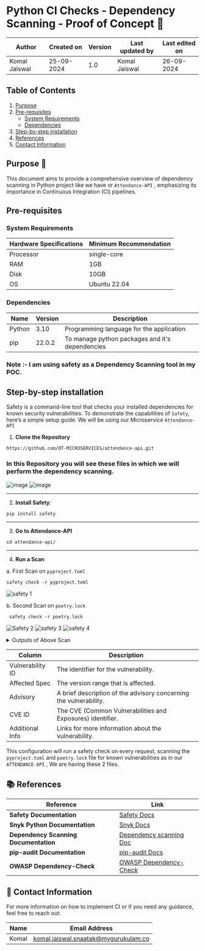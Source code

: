 # Python CI Checks - Dependency Scanning - Proof of Concept 🚀

| Author | Created on | Version | Last updated by | Last edited on |
|--------|------------|---------|----------------|----------------|
| Komal Jaiswal | 25-09-2024 | 1.0 | Komal Jaiswal  | 26-09-2024 |

## Table of Contents
1. [Purpose](#purpose)
2. [Pre-requisites](#pre-requisites)
   - [System Requirements](#system-requirements)
   - [Dependencies](#dependencies)
3. [Step-by-step installation](#step-by-step-installation)
4. [References](#references)
5. [Contact Information](#contact-information)

## Purpose 🎯
This document aims to provide a comprehensive overview of dependency scanning in Python project like we have or ```Attendance-API``` , emphasizing its importance in Continuous Integration (CI) pipelines.


## Pre-requisites

### System Requirements

| Hardware Specifications | Minimum Recommendation |
|-------------------------|------------------------|
| Processor               | single-core              |
| RAM                     | 1GB                    |
| Disk                    | 10GB                   |
| OS                      | Ubuntu 22.04           |

### Dependencies

| Name     | Version | Description                              |
|----------|---------|------------------------------------------|
| Python   | 3.10    | Programming language for the application |
| pip      | 22.0.2  | To manage python packages and it's dependencies|


### Note :- I am using safety as a Dependency Scanning tool in my POC.

## Step-by-step installation

Safety is a command-line tool that checks your installed dependencies for known security vulnerabilities. To demonstrate the capabilities of ```Safety```, here’s a simple setup guide. We will be using our Microservice ```Attendance-API```

1. **Clone the Repository**

```
https://github.com/OT-MICROSERVICES/attendance-api.git
```
### In this Repository you will see these files in which we will perform the dependency scanning.

![image](https://github.com/user-attachments/assets/732e63c8-d8d9-4aa7-afd3-ba304a1dea5f)
![image](https://github.com/user-attachments/assets/dd51547e-3445-44e4-81da-e09368ec99a1)

---

2. **Install Safety**:

```bash
pip install safety
```
---

3. **Go to Attendance-API**

```
cd attendance-api/
```

---

4. **Run a Scan**

a.  First Scan on ```pyproject.toml```

```
safety check -r pyproject.toml 
```

 ![safety 1](https://github.com/user-attachments/assets/fc275cf2-b465-436c-8937-4e352c11ff64)
 
b. Second Scan on ```poetry.lock```

```
 safety check -r poetry.lock
```
   ![Safety 2](https://github.com/user-attachments/assets/35d48844-08c2-40c6-9ace-de72a1ea1648)
   ![safety 3](https://github.com/user-attachments/assets/f8c1326e-fbac-4160-a2a8-be540196c119)
   ![safety 4](https://github.com/user-attachments/assets/8b5ba782-7aa2-4325-ad20-1e20d0584b4c)


<details>
  <summary> Outputs of Above Scan </summary>


  <details>
    <summary> i. Output of First scan</summary>

 ```  +======================================================================================================================================+

 REPORT 

  Safety v3.2.7 is scanning for Vulnerabilities...
  Scanning dependencies in your files:

  -> pyproject.toml

  Using open-source vulnerability database
  No packages found
  Timestamp 2024-09-29 05:26:09
  0 vulnerabilities reported
  0 vulnerabilities ignored
+======================================================================================================================================+

 No known security vulnerabilities reported. 
```


  </details>

  <details>
    <summary> ii. Output of Second scan</summary>

   ```
+======================================================================================================================================+

 REPORT 

  Safety v3.2.7 is scanning for Vulnerabilities...
  Scanning dependencies in your files:

  -> poetry.lock

  Using open-source vulnerability database
  Found and scanned 34 packages
  Timestamp 2024-09-29 05:28:59
  8 vulnerabilities reported
  0 vulnerabilities ignored

+======================================================================================================================================+
 VULNERABILITIES REPORTED 
+======================================================================================================================================+

-> Vulnerability found in werkzeug version 2.3.6
   Vulnerability ID: 71595
   Affected spec: <=2.3.7
   ADVISORY: Werkzeug is a comprehensive WSGI web application library. If an upload of a file that starts with CR or LF and
   then is followed by megabytes of data without these characters: all of these bytes are appended chunk by chunk into internal...
   CVE-2023-46136
   For more information about this vulnerability, visit https://data.safetycli.com/v/71595/97c
   To ignore this vulnerability, use PyUp vulnerability id 71595 in safety’s ignore command-line argument or add the ignore to your
   safety policy file.


-> Vulnerability found in werkzeug version 2.3.6
   Vulnerability ID: 71594
   Affected spec: <3.0.3
   ADVISORY: Werkzeug is a comprehensive WSGI web application library. The debugger in affected versions of Werkzeug can
   allow an attacker to execute code on a developer's machine under some circumstances. This requires the attacker to get the...
   CVE-2024-34069
   For more information about this vulnerability, visit https://data.safetycli.com/v/71594/97c
   To ignore this vulnerability, use PyUp vulnerability id 71594 in safety’s ignore command-line argument or add the ignore to your
   safety policy file.


-> Vulnerability found in werkzeug version 2.3.6
   Vulnerability ID: 62019
   Affected spec: <2.3.8
   ADVISORY: Werkzeug 3.0.1 and 2.3.8 include a security fix: Slow multipart parsing for large parts potentially enabling DoS
   attacks.https://github.com/pallets/werkzeug/commit/b1916c0c083e0be1c9d887ee2f3d696922bfc5c1
   PVE-2023-62019
   For more information about this vulnerability, visit https://data.safetycli.com/v/62019/97c
   To ignore this vulnerability, use PyUp vulnerability id 62019 in safety’s ignore command-line argument or add the ignore to your
   safety policy file.


-> Vulnerability found in peewee version 3.16.2
   Vulnerability ID: 64952
   Affected spec: <3.17.1
   ADVISORY: Peewee 3.17.1 introduces enhancements to address a race condition issue by implementing stricter locking
   mechanisms around pool connection management.https://github.com/coleifer/peewee/commit/ea3fb11a9c2a4b0cd958a453dd287e408477eda5
   PVE-2024-64952
   For more information about this vulnerability, visit https://data.safetycli.com/v/64952/97c
   To ignore this vulnerability, use PyUp vulnerability id 64952 in safety’s ignore command-line argument or add the ignore to your
   safety policy file.


-> Vulnerability found in jinja2 version 3.1.2
   Vulnerability ID: 70612
   Affected spec: >=0
   ADVISORY: In Jinja2, the from_string function is prone to Server Side Template Injection (SSTI) where it takes the source
   parameter as a template object, renders it, and then returns it. The attacker can exploit it with INJECTION COMMANDS in a URI....
   CVE-2019-8341
   For more information about this vulnerability, visit https://data.safetycli.com/v/70612/97c
   To ignore this vulnerability, use PyUp vulnerability id 70612 in safety’s ignore command-line argument or add the ignore to your
   safety policy file.


-> Vulnerability found in jinja2 version 3.1.2
   Vulnerability ID: 64227
   Affected spec: <3.1.3
   ADVISORY: Jinja2 before 3.1.3 is affected by a Cross-Site Scripting vulnerability. Special placeholders in the template
   allow writing code similar to Python syntax. It is possible to inject arbitrary HTML attributes into the rendered HTML...
   CVE-2024-22195
   For more information about this vulnerability, visit https://data.safetycli.com/v/64227/97c
   To ignore this vulnerability, use PyUp vulnerability id 64227 in safety’s ignore command-line argument or add the ignore to your
   safety policy file.


-> Vulnerability found in jinja2 version 3.1.2
   Vulnerability ID: 71591
   Affected spec: <3.1.4
   ADVISORY: Jinja is an extensible templating engine. The `xmlattr` filter in affected versions of Jinja accepts keys
   containing non-attribute characters. XML/HTML attributes cannot contain spaces, `/`, `>`, or `=`, as each would then be...
   CVE-2024-34064
   For more information about this vulnerability, visit https://data.safetycli.com/v/71591/97c
   To ignore this vulnerability, use PyUp vulnerability id 71591 in safety’s ignore command-line argument or add the ignore to your
   safety policy file.


-> Vulnerability found in flask-caching version 2.0.2
   Vulnerability ID: 40459
   Affected spec: <=2.3.0
   ADVISORY: Flask-caching is vulnerable to CVE-2021-33026: Flask-Caching extension for Flask relies on Pickle for
   deserialization, which may lead to remote code execution or local privilege escalation. If an attacker gains access to cache...
   CVE-2021-33026
   For more information about this vulnerability, visit https://data.safetycli.com/v/40459/97c
   To ignore this vulnerability, use PyUp vulnerability id 40459 in safety’s ignore command-line argument or add the ignore to your
   safety policy file.


+======================================================================================================================================+
   REMEDIATIONS

  8 vulnerabilities were reported in 4 packages. For detailed remediation & fix recommendations, upgrade to a commercial license. 

+======================================================================================================================================+

 Scan was completed. 8 vulnerabilities were reported. 

+======================================================================================================================================+
```


  </details>

</details>


| Column             | Description                                                                        |
|--------------------|------------------------------------------------------------------------------------|
| Vulnerability ID    | The identifier for the vulnerability.                                             |
| Affected Spec       | The version range that is affected.                                              |
| Advisory            | A brief description of the advisory concerning the vulnerability.                 |
| CVE ID             | The CVE (Common Vulnerabilities and Exposures) identifier.                       |
| Additional Info     | Links for more information about the vulnerability.                              |


This configuration will run a safety check on every request, scanning the `pyproject.toml` and `poetry.lock` file for known vulnerabilities as in our ```ATTENDANCE-API``` , We are having these 2 files.


## 📚 References

| **Reference**                                                  | **Link**                                                                                          |
|---------------------------------------------------------------|---------------------------------------------------------------------------------------------------|
| **Safety Documentation**                                      | [Safety Docs](https://pyup.io/safety/)                                                           |
| **Snyk Python Documentation**                                 | [Snyk Docs](https://docs.snyk.io/products/snyk-open-source/language-and-package-manager-support/snyk-for-python) |
| **Dependency Scanning Documentation**                           | [Dependency scanning Doc](https://github.com/mygurukulam-p10/Documention/tree/main/Application%20CI%20Design/Python%20CI%20Checks/Dependency%20Scanning)                          |
| **pip-audit Documentation**                                   | [pip-audit Docs](https://pypi.org/project/pip-audit/)                                          |
| **OWASP Dependency-Check**                                   | [OWASP Dependency-Check](https://owasp.org/www-project-dependency-check/)                       |


## 📧 Contact Information

For more information on how to implement CI or if you need any guidance, feel free to reach out:

| Name  | Email Address                                  |
|-------|------------------------------------------------|
| Komal | komal.jaiswal.snaatak@mygurukulam.co           |

